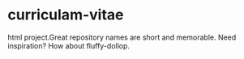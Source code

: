# curriculam-vitae
html project.Great repository names are short and memorable. Need inspiration? How about fluffy-dollop.
